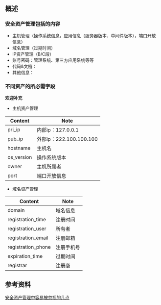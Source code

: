 ## 概述
### 安全资产管理包括的内容
* 主机管理（操作系统信息，应用信息（服务器版本、中间件版本），端口开放信息）
* 域名管理（过期时间）
* IP资产管理（B/C段）
* 账号密码：管理系统、第三方应用系统等等
* 代码&文档：
* 其他信息：

### 不同资产的所必需字段
**欢迎补充**

* 主机资产管理

Content				|	Note
---						|	---	
pri_ip					| 内部ip：127.0.0.1
pub_ip					| 外部ip：222.100.100.100
hostname				| 主机名
os_version			| 操作系统版本
owner					| 主机所属者
port					| 端口开放信息


* 域名资产管理


Content				|	Note
---						|	---	
domain					| 域名信息
registration_time	| 注册时间
registration_user	| 所有者
registration_email	| 注册邮箱
registration_phone	| 注册手机号
expiration_time		| 过期时间
registrar				| 注册商

## 参考资料
[安全资产管理中容易被忽视的几点](https://mp.weixin.qq.com/s/klsIz9bOMIIsMjCqQixxKw)
